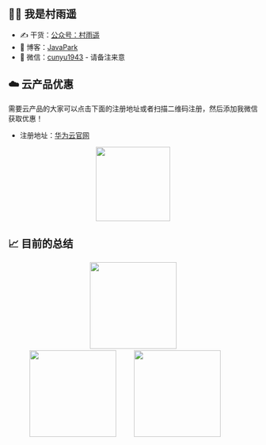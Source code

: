 ## 👨‍💻 我是村雨遥

- ✍️ 干货：[公众号：村雨遥](imgs/wepublic.gif)
- 📝 博客：[JavaPark](https://cunyu1943.github.io)
- 💌 微信：[cunyu1943](imgs/wechat.gif) - 请备注来意



## ☁️ 云产品优惠


需要云产品的大家可以点击下面的注册地址或者扫描二维码注册，然后添加我微信获取优惠！

- 注册地址：[华为云官网](https://account.huaweicloud.com/obmgr/invitation/invitation.html?bpName=000000010000000286D150A555448DB6D05E99F423FF66FC4BDA8E6671BDDEBBF4634C72DF798856277171ED818B98E14CFE647B97D33DAAF253B39519C4647D879489700428014D&inviteCode=00000001000000028EE2EC66892AB1B7D108A0B786D99A1C8015529CE8495C138D202EE5B7F97289&bindType=1&isDefault=1)

<p align="center"><img src="https://user-images.githubusercontent.com/22308895/135012798-59f9895a-c129-4cc4-9e62-8e7ba637a4ca.gif" width="150"/></p>


## 📈 目前的总结

<div align="center">
    <span>&emsp;&emsp;</span>
    <img height="175px" src="http://github-profile-summary-cards.vercel.app/api/cards/profile-details?username=cunyu1943&theme=2077" />
    <span>&emsp;&emsp;</span>
</div>
<div align="center">
    <img height="175px" src="http://github-profile-summary-cards.vercel.app/api/cards/stats?username=cunyu1943&theme=2077" />
    <span>&emsp;&emsp;</span>
    <img height="175px" src="http://github-profile-summary-cards.vercel.app/api/cards/productive-time?username=cunyu1943&theme=2077&utcOffset=8" />
    <span>&emsp;&emsp;</span>
</div>


